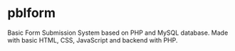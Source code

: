 # pblform
Basic Form Submission System based on PHP and MySQL database. Made with basic HTML, CSS, JavaScript and backend with PHP.
